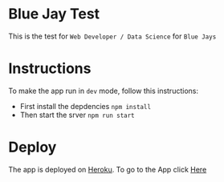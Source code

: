 # Blue Jay Test

This is the test for `Web Developer / Data Science` for `Blue Jays`

# Instructions

To make the app run in `dev` mode, follow this instructions:

* First install the depdencies `npm install`
* Then start the srver `npm run start`


# Deploy

The app is deployed on [Heroku](https://heroku.com). To go to the App click [Here](https://blue-jay-test.herokuapp.com/)

